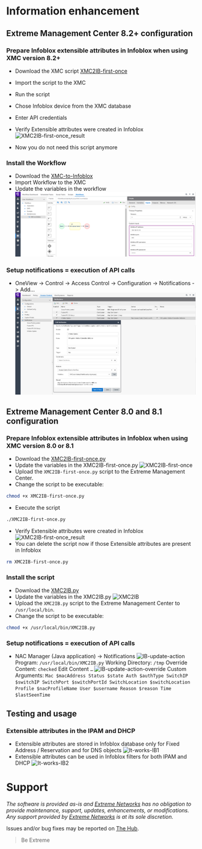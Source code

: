 # Information enhancement

## Extreme Management Center 8.2+ configuration

### Prepare Infoblox extensible attributes in Infoblox when using XMC version 8.2+
* Download the XMC script [XMC2IB-first-once](XMC2IB-first-once.xml?raw=true)
* Import the script to the XMC
* Run the script
* Chose Infoblox device from the XMC database
* Enter API credentials

* Verify Extensible attributes were created in Infoblox
![XMC2IB-first-once_result](XMC2IB-first-once_result.png)
* Now you do not need this script anymore 


### Install the Workflow
* Download the [XMC-to-Infoblox](XMC-to-Infoblox-8.2.4.41v18.xwf?raw=true)
* Import Workflow to the XMC
* Update the variables in the workflow
![XMC2IBworkflow](XMC2IBworkflow.png)


### Setup notifications = execution of API calls
* OneView -> Control -> Access Control -> Configuration -> Notifications -> Add...
![XMC-notification](XMC-notification.png)


## Extreme Management Center 8.0 and 8.1 configuration

### Prepare Infoblox extensible attributes in Infoblox when using XMC version 8.0 or 8.1
* Download the [XMC2IB-first-once.py](XMC2IB-first-once.py?raw=true)
* Update the variables in the XMC2IB-first-once.py
![XMC2IB-first-once](XMC2IB-first-once.png)
* Upload the `XMC2IB-first-once.py` script to the Extreme Management Center.
* Change the script to be executable:
```bash
chmod +x XMC2IB-first-once.py
```
* Execute the script
```bash
./XMC2IB-first-once.py
```
* Verify Extensible attributes were created in Infoblox
![XMC2IB-first-once_result](XMC2IB-first-once_result.png)
* You can delete the script now if those Extensible attributes are present in Infoblox
```bash
rm XMC2IB-first-once.py
```

### Install the script
* Download the [XMC2IB.py](XMC2IB.py?raw=true)
* Update the variables in the XMC2IB.py
![XMC2IB](XMC2IB.png)
* Upload the `XMC2IB.py` script to the Extreme Management Center to `/usr/local/bin`.
* Change the script to be executable:
```bash
chmod +x /usr/local/bin/XMC2IB.py
```

### Setup notifications = execution of API calls
* NAC Manager (Java application) -> Notifications
![IB-update-action](IB-update-action.png)
Program:	`/usr/local/bin/XMC2IB.py`
Working Directory:	`/tmp`
Override Content:	`checked`
Edit Content `…`
![IB-update-action-override](IB-update-action-override.png)
Custom Arguments:
`Mac $macAddress Status $state Auth $authType SwitchIP $switchIP SwitchPort $switchPortId SwitchLocation $switchLocation Profile $nacProfileName User $username Reason $reason Time $lastSeenTime`

## Testing and usage
### Extensible attributes in the IPAM and DHCP
* Extensible attributes are stored in Infoblox database only for Fixed Address / Reservation and for DNS objects
![It-works-IB1](It-works-IB1.png)
* Extensible attributes can be used in Infoblox filters for both IPAM and DHCP
![It-works-IB2](It-works-IB2.png)


# Support
_The software is provided as-is and [Extreme Networks](http://www.extremenetworks.com/) has no obligation to provide maintenance, support, updates, enhancements, or modifications. Any support provided by [Extreme Networks](http://www.extremenetworks.com/) is at its sole discretion._

Issues and/or bug fixes may be reported on [The Hub](https://community.extremenetworks.com/extreme).

>Be Extreme
